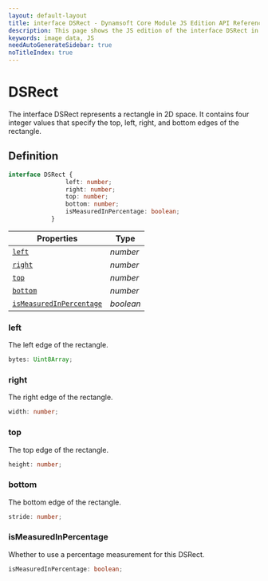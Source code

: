 ```yaml
---
layout: default-layout
title: interface DSRect - Dynamsoft Core Module JS Edition API Reference
description: This page shows the JS edition of the interface DSRect in Dynamsoft Core Module.
keywords: image data, JS
needAutoGenerateSidebar: true
noTitleIndex: true
---
```


# DSRect

The interface DSRect represents a rectangle in 2D space. It contains four integer values that specify the top, left, right, and bottom edges of the rectangle.

## Definition

```typescript
interface DSRect {
                left: number;
                right: number;
                top: number;
                bottom: number;
                isMeasuredInPercentage: boolean;
            }
```



| Properties            | Type |
|----------------------|-------------|
| [`left`](#left) | *number* |
| [`right`](#right) | *number* |
| [`top`](#top) | *number* |
| [`bottom`](#bottom) | *number* |
| [`isMeasuredInPercentage`](#ismeasuredinpercentage) | *boolean* |

### left

The left edge of the rectangle.

```typescript
bytes: Uint8Array;
```

### right

The right edge of the rectangle.

```typescript
width: number;
```

### top

The top edge of the rectangle.

```typescript
height: number;
```

### bottom

The bottom edge of the rectangle.

```typescript
stride: number;
```

### isMeasuredInPercentage

Whether to use a percentage measurement for this DSRect.

```typescript
isMeasuredInPercentage: boolean;
```
